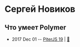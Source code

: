 # Сергей Новиков

## Что умеет Polymer
- 2017 Dec 01 -- [PiterJS 19](https://www.youtube.com/watch?v=tiApc0DZdPw)  | [:notebook:](https://github.com/piterjs/piterjs.org/blob/master/events/19/1_Sergey_Novikov_polymer.pdf)  
